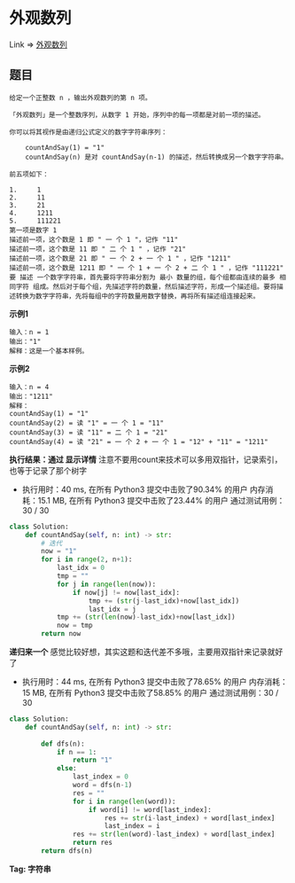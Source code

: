 # 外观数列

Link => [外观数列](https://leetcode-cn.com/problems/count-and-say/)

## 题目

    给定一个正整数 n ，输出外观数列的第 n 项。

    「外观数列」是一个整数序列，从数字 1 开始，序列中的每一项都是对前一项的描述。

    你可以将其视作是由递归公式定义的数字字符串序列：

        countAndSay(1) = "1"
        countAndSay(n) 是对 countAndSay(n-1) 的描述，然后转换成另一个数字字符串。

    前五项如下：

    1.     1
    2.     11
    3.     21
    4.     1211
    5.     111221
    第一项是数字 1 
    描述前一项，这个数是 1 即 " 一 个 1 "，记作 "11"
    描述前一项，这个数是 11 即 " 二 个 1 " ，记作 "21"
    描述前一项，这个数是 21 即 " 一 个 2 + 一 个 1 " ，记作 "1211"
    描述前一项，这个数是 1211 即 " 一 个 1 + 一 个 2 + 二 个 1 " ，记作 "111221"
    要 描述 一个数字字符串，首先要将字符串分割为 最小 数量的组，每个组都由连续的最多 相同字符 组成。然后对于每个组，先描述字符的数量，然后描述字符，形成一个描述组。要将描述转换为数字字符串，先将每组中的字符数量用数字替换，再将所有描述组连接起来。

**示例1**

    输入：n = 1
    输出："1"
    解释：这是一个基本样例。

**示例2**

    输入：n = 4
    输出："1211"
    解释：
    countAndSay(1) = "1"
    countAndSay(2) = 读 "1" = 一 个 1 = "11"
    countAndSay(3) = 读 "11" = 二 个 1 = "21"
    countAndSay(4) = 读 "21" = 一 个 2 + 一 个 1 = "12" + "11" = "1211"

**执行结果：通过 显示详情**
注意不要用count来技术可以多用双指针，记录索引，也等于记录了那个树字

- 执行用时：40 ms, 在所有 Python3 提交中击败了90.34% 的用户
内存消耗：15.1 MB, 在所有 Python3 提交中击败了23.44% 的用户
通过测试用例：30 / 30

```python
class Solution:
    def countAndSay(self, n: int) -> str:
        # 迭代
        now = "1"
        for i in range(2, n+1):
            last_idx = 0
            tmp = ""
            for j in range(len(now)):
                if now[j] != now[last_idx]:
                    tmp += (str(j-last_idx)+now[last_idx])
                    last_idx = j
            tmp += (str(len(now)-last_idx)+now[last_idx])
            now = tmp
        return now
```
**递归来一个**
感觉比较好想，其实这题和迭代差不多哦，主要用双指针来记录就好了

- 执行用时：44 ms, 在所有 Python3 提交中击败了78.65% 的用户
内存消耗：15 MB, 在所有 Python3 提交中击败了58.85% 的用户
通过测试用例：30 / 30

```python
class Solution:
    def countAndSay(self, n: int) -> str:
        
        def dfs(n):
            if n == 1:
                return "1"
            else:
                last_index = 0
                word = dfs(n-1)
                res = ""
                for i in range(len(word)):
                    if word[i] != word[last_index]:
                        res += str(i-last_index) + word[last_index]
                        last_index = i
                res += str(len(word)-last_index) + word[last_index]
                return res
        return dfs(n)
```
**Tag: 字符串**
